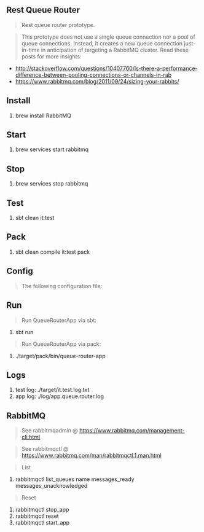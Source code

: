Rest Queue Router
--------------------------
>Rest queue router prototype.

>This prototype does not use a single queue connection nor a pool of queue connections.
Instead, it creates a new queue connection just-in-time in anticipation of targeting a
RabbitMQ cluster. Read these posts for more insights:

* http://stackoverflow.com/questions/10407760/is-there-a-performance-difference-between-pooling-connections-or-channels-in-rab
* https://www.rabbitmq.com/blog/2011/09/24/sizing-your-rabbits/

Install
-------
1. brew install RabbitMQ

Start
-----
1. brew services start rabbitmq

Stop
----
1. brew services stop rabbitmq

Test
----
1. sbt clean it:test

Pack
----
1. sbt clean compile it:test pack

Config
------
> The following configuration file:

Run
---
>Run QueueRouterApp via sbt:

1. sbt run

>Run QueueRouterApp via pack:

1. ./target/pack/bin/queue-router-app

Logs
----
1. test log: ./target/it.test.log.txt
2. app log: ./log/app.queue.router.log

RabbitMQ
--------
>See rabbitmqadmin @ https://www.rabbitmq.com/management-cli.html

>See rabbitmqctl @ https://www.rabbitmq.com/man/rabbitmqctl.1.man.html

>List

1. rabbitmqctl list_queues name messages_ready messages_unacknowledged

>Reset

1. rabbitmqctl stop_app
2. rabbitmqctl reset
3. rabbitmqctl start_app